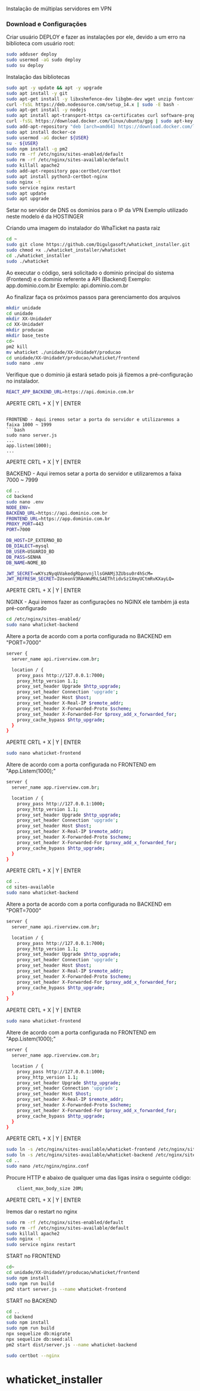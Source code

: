 Instalação de múltiplas servidores em VPN

### Download e Configurações 

Criar usuário DEPLOY e fazer as instalações por ele, devido a um erro na biblioteca com usuário root:


```bash
sudo adduser deploy
sudo usermod -aG sudo deploy
sudo su deploy
```

Instalação das bibliotecas
```bash
sudo apt -y update && apt -y upgrade
sudo apt install -y git
sudo apt-get install -y libxshmfence-dev libgbm-dev wget unzip fontconfig locales gconf-service libasound2 libatk1.0-0 libc6 libcairo2 libcups2 libdbus-1-3 libexpat1 libfontconfig1 libgcc1 libgconf-2-4 libgdk-pixbuf2.0-0 libglib2.0-0 libgtk-3-0 libnspr4 libpango-1.0-0 libpangocairo-1.0-0 libstdc++6 libx11-6 libx11-xcb1 libxcb1 libxcomposite1 libxcursor1 libxdamage1 libxext6 libxfixes3 libxi6 libxrandr2 libxrender1 libxss1 libxtst6 ca-certificates fonts-liberation libappindicator1 libnss3 lsb-release xdg-utils nginx
curl -fsSL https://deb.nodesource.com/setup_14.x | sudo -E bash -
sudo apt-get install -y nodejs
sudo apt install apt-transport-https ca-certificates curl software-properties-common
curl -fsSL https://download.docker.com/linux/ubuntu/gpg | sudo apt-key add -
sudo add-apt-repository "deb [arch=amd64] https://download.docker.com/linux/ubuntu bionic stable"
sudo apt install docker-ce 
sudo usermod -aG docker ${USER}
su - ${USER}
sudo npm install -g pm2
sudo rm -rf /etc/nginx/sites-enabled/default
sudo rm -rf /etc/nginx/sites-available/default
sudo killall apache2
sudo add-apt-repository ppa:certbot/certbot
sudo apt install python3-certbot-nginx
sudo nginx -t
sudo service nginx restart
sudo apt update
sudo apt upgrade
```


Setar no servidor de DNS os dominios para o IP da VPN
Exemplo utilizado neste modelo é da HOSTINGER


Criando uma imagem do instalador do WhaTicket na pasta raiz
```bash
cd ~
sudo git clone https://github.com/Digulgasoft/whaticket_installer.git
sudo chmod +x ./whaticket_installer/whaticket
cd ./whaticket_installer
sudo ./whaticket
```

Ao executar o código, será solicitado o dominio principal do sistema (Frontend) e o dominio referente a API (Backend)
Exemplo: app.dominio.com.br
Exemplo: api.dominio.com.br

Ao finalizar faça os próximos passos para gerenciamento dos arquivos
```bash
mkdir unidade
cd unidade
mkdir XX-UnidadeY
cd XX-UnidadeY
mkdir producao
mkdir base_teste
cd~
pm2 kill
mv whaticket ./unidade/XX-UnidadeY/producao
cd unidade/XX-UnidadeY/producao/whaticket/frontend
sudo nano .env
```

Verifique que o dominio já estará setado pois já fizemos a pré-configuração no instalador.
```bash
REACT_APP_BACKEND_URL=https://api.dominio.com.br
```
APERTE CRTL + X | Y | ENTER
```

FRONTEND - Aqui iremos setar a porta do servidor e utilizaremos a faixa 1000 ~ 1999
```bash
sudo nano server.js
...
app.listem(1000);
...
```
APERTE CRTL + X | Y | ENTER

BACKEND - Aqui iremos setar a porta do servidor e utilizaremos a faixa 7000 ~ 7999
```bash
cd ..
cd backend
sudo nano .env
NODE_ENV=
BACKEND_URL=https://api.dominio.com.br
FRONTEND_URL=https://app.dominio.com.br
PROXY_PORT=443
PORT=7000

DB_HOST=IP_EXTERNO_BD
DB_DIALECT=mysql
DB_USER=USUARIO_BD
DB_PASS=SENHA
DB_NAME=NOME_BD

JWT_SECRET=wKYszNyqUVakedgRbpnvnjllsGHAMj3ZUbsu0r4hScM=
JWT_REFRESH_SECRET=IUseonV3RAoWuMhLSAEThtidvSz1XmyUCtmRvKXayLQ=
```
APERTE CRTL + X | Y | ENTER

NGINX - Aqui iremos fazer as configurações no NGINX ele também já esta pré-configurado 
```bash
cd /etc/nginx/sites-enabled/
sudo nano whaticket-backend
```

Altere a porta de acordo com a porta configurada no BACKEND em "PORT=7000"

```bash
server {
  server_name api.riverview.com.br;

  location / {
    proxy_pass http://127.0.0.1:7000;
    proxy_http_version 1.1;
    proxy_set_header Upgrade $http_upgrade;
    proxy_set_header Connection 'upgrade';
    proxy_set_header Host $host;
    proxy_set_header X-Real-IP $remote_addr;
    proxy_set_header X-Forwarded-Proto $scheme;
    proxy_set_header X-Forwarded-For $proxy_add_x_forwarded_for;
    proxy_cache_bypass $http_upgrade;
  }
}
```
APERTE CRTL + X | Y | ENTER

```bash
sudo nano whaticket-frontend
```

Altere de acordo com a porta configurada no FRONTEND em "App.Listem(1000);"
```bash
server {
  server_name app.riverview.com.br;

  location / {
    proxy_pass http://127.0.0.1:1000;
    proxy_http_version 1.1;
    proxy_set_header Upgrade $http_upgrade;
    proxy_set_header Connection 'upgrade';
    proxy_set_header Host $host;
    proxy_set_header X-Real-IP $remote_addr;
    proxy_set_header X-Forwarded-Proto $scheme;
    proxy_set_header X-Forwarded-For $proxy_add_x_forwarded_for;
    proxy_cache_bypass $http_upgrade;
  }
}
```
APERTE CRTL + X | Y | ENTER

```bash
cd ..
cd sites-available
sudo nano whaticket-backend
```
Altere a porta de acordo com a porta configurada no BACKEND em "PORT=7000"

```bash
server {
  server_name api.riverview.com.br;

  location / {
    proxy_pass http://127.0.0.1:7000;
    proxy_http_version 1.1;
    proxy_set_header Upgrade $http_upgrade;
    proxy_set_header Connection 'upgrade';
    proxy_set_header Host $host;
    proxy_set_header X-Real-IP $remote_addr;
    proxy_set_header X-Forwarded-Proto $scheme;
    proxy_set_header X-Forwarded-For $proxy_add_x_forwarded_for;
    proxy_cache_bypass $http_upgrade;
  }
}
```
APERTE CRTL + X | Y | ENTER
```bash
sudo nano whaticket-frontend
```

Altere de acordo com a porta configurada no FRONTEND em "App.Listem(1000);"
```bash
server {
  server_name app.riverview.com.br;

  location / {
    proxy_pass http://127.0.0.1:1000;
    proxy_http_version 1.1;
    proxy_set_header Upgrade $http_upgrade;
    proxy_set_header Connection 'upgrade';
    proxy_set_header Host $host;
    proxy_set_header X-Real-IP $remote_addr;
    proxy_set_header X-Forwarded-Proto $scheme;
    proxy_set_header X-Forwarded-For $proxy_add_x_forwarded_for;
    proxy_cache_bypass $http_upgrade;
  }
}
```
APERTE CRTL + X | Y | ENTER

```bash
sudo ln -s /etc/nginx/sites-available/whaticket-frontend /etc/nginx/sites-enabled
sudo ln -s /etc/nginx/sites-available/whaticket-backend /etc/nginx/sites-enabled
cd ..
sudo nano /etc/nginx/nginx.conf
```
Procure HTTP e abaixo de qualquer uma das ligas insira o seguinte código:
```bash
    client_max_body_size 20M; 
```
APERTE CRTL + X | Y | ENTER

Iremos dar o restart no nginx

```bash
sudo rm -rf /etc/nginx/sites-enabled/default
sudo rm -rf /etc/nginx/sites-available/default
sudo killall apache2
sudo nginx -t
sudo service nginx restart
```
START no FRONTEND

```bash
cd~
cd unidade/XX-UnidadeY/producao/whaticket/frontend
sudo npm install
sudo npm run build
pm2 start server.js --name whaticket-frontend
```
START no BACKEND
```bash
cd ..
cd backend
sudo npm install
sudo npm run build
npx sequelize db:migrate
npx sequelize db:seed:all
pm2 start dist/server.js --name whaticket-backend

```
```bash
sudo certbot --nginx
```
# whaticket_installer
